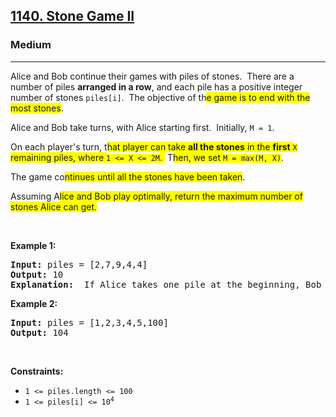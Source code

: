<h2><a href="https://leetcode.com/problems/stone-game-ii/">1140. Stone Game II</a></h2><h3>Medium</h3><hr><div><p>Alice and Bob continue their&nbsp;games with piles of stones.&nbsp; There are a number of&nbsp;piles&nbsp;<strong>arranged in a row</strong>, and each pile has a positive integer number of stones&nbsp;<code>piles[i]</code>.&nbsp; The objective of th<span class="highlighter--highlighted" style="background-color: yellow;" data-highlight-id="0">e game is to end with the most&nbsp;stones</span>.&nbsp;</p>

<p>Alice&nbsp;and Bob take turns, with Alice starting first.&nbsp; Initially, <code>M = 1</code>.</p>

<p>On each player's turn, t<span class="highlighter--highlighted" style="background-color: yellow;" data-highlight-id="1">hat player&nbsp;can take </span><strong><span class="highlighter--highlighted" style="background-color: yellow;" data-highlight-id="1">all the stones</span></strong><span class="highlighter--highlighted" style="background-color: yellow;" data-highlight-id="1"> in the </span><strong><span class="highlighter--highlighted" style="background-color: yellow;" data-highlight-id="1">first</span></strong><span class="highlighter--highlighted" style="background-color: yellow;" data-highlight-id="1"> </span><code><span class="highlighter--highlighted" style="background-color: yellow;" data-highlight-id="1">X</span></code><span class="highlighter--highlighted" style="background-color: yellow;" data-highlight-id="1"> remaining piles, where </span><code><span class="highlighter--highlighted" style="background-color: yellow;" data-highlight-id="1">1 &lt;= X &lt;= 2M</span></code><span class="highlighter--highlighted" style="background-color: yellow;" data-highlight-id="1">.&nbsp;</span> T<span class="highlighter--highlighted" style="background-color: yellow;" data-highlight-id="2">hen, we set&nbsp;</span><code><span class="highlighter--highlighted" style="background-color: yellow;" data-highlight-id="2">M = max(M, X)</span></code>.</p>

<p>The game co<span class="highlighter--highlighted" style="background-color: yellow;" data-highlight-id="3">ntinues until all the stones have been taken</span>.</p>

<p>Assuming A<span class="highlighter--highlighted" style="background-color: yellow;" data-highlight-id="4">lice and Bob play optimally, return the maximum number of stones Alice&nbsp;can get.</span></p>

<p>&nbsp;</p>
<p><strong>Example 1:</strong></p>

<pre style="position: relative;"><strong>Input:</strong> piles = [2,7,9,4,4]
<strong>Output:</strong> 10
<strong>Explanation:</strong>  If Alice takes one pile at the beginning, Bob takes two piles, then Alice takes 2 piles again. Alice can get 2 + 4 + 4 = 10 piles in total. If Alice takes two piles at the beginning, then Bob can take all three piles left. In this case, Alice get 2 + 7 = 9 piles in total. So we return 10 since it's larger. 
<div class="open_grepper_editor" title="Edit &amp; Save To Grepper"></div></pre>

<p><strong>Example 2:</strong></p>

<pre style="position: relative;"><strong>Input:</strong> piles = [1,2,3,4,5,100]
<strong>Output:</strong> 104
<div class="open_grepper_editor" title="Edit &amp; Save To Grepper"></div></pre>

<p>&nbsp;</p>
<p><strong>Constraints:</strong></p>

<ul>
	<li><code>1 &lt;= piles.length &lt;= 100</code></li>
	<li><code>1 &lt;= piles[i]&nbsp;&lt;= 10<sup>4</sup></code></li>
</ul>
</div>